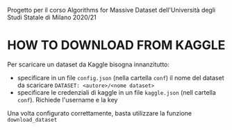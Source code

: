 Progetto per il corso Algorithms for Massive Dataset dell'Università degli Studi Statale di Milano 2020/21


# HOW TO DOWNLOAD FROM KAGGLE
Per scaricare un dataset da Kaggle bisogna innanzitutto:
* specificare in un file `config.json` (nella cartella `conf`) il nome del dataset da scaricare
`DATASET: <autore>/<nome dataset>`
* specificare le credenziali di kaggle in un file `kaggle.json` (nell cartella `conf`). Richiede l'username e la key

Una volta configurato correttamente, basta utilizzare la funzione `download_dataset`
